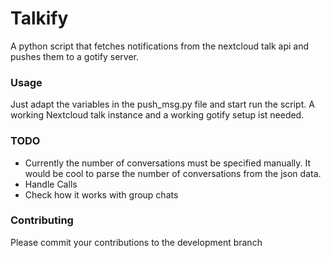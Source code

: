 # Talkify
A python script that fetches notifications from the nextcloud talk api and pushes them to a gotify server.

### Usage
Just adapt the variables in the push_msg.py file and start run the script.
A working Nextcloud talk instance and a working gotify setup ist needed.

### TODO
* Currently the number of conversations must be specified manually. It would be cool to parse the number of conversations from the json data.
* Handle Calls
* Check how it works with group chats

### Contributing
Please commit your contributions to the development branch
